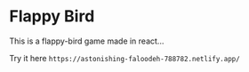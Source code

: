 # Flappy Bird

This is a flappy-bird game made in react...

Try it here ```https://astonishing-faloodeh-788782.netlify.app/```
